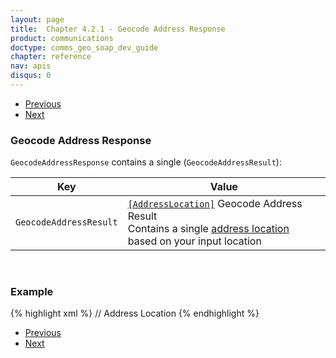 ```yaml
---
layout: page
title:  Chapter 4.2.1 - Geocode Address Response
product: communications
doctype: comms_geo_soap_dev_guide
chapter: reference
nav: apis
disqus: 0
---
```


<ul class="pager">
  <li class="previous"><a href="/communications/dev-guide_geo_soap/reference/get-server-time"><i class="glyphicon glyphicon-chevron-left"></i>Previous</a></li>
  <li class="next"><a href="/communications/dev-guide_geo_soap/reference/geocode-all-matches-response/">Next<i class="glyphicon glyphicon-chevron-right"></i></a></li>
</ul>

<h3>Geocode Address Response</h3>

<code>GeocodeAddressResponse</code> contains a single (<code>GeocodeAddressResult</code>):

<div class="mobile-table">
  <table class="styled-table">
    <thead>
      <tr>
        <th>Key</th>
        <th>Value</th>
      </tr>
    </thead>
    <tbody>
      <tr>
        <td><code>GeocodeAddressResult</code></td>
        <td><a class="dev-guide-link" href="/communications/dev-guide_geo_soap/reference/address-location/"><code>[AddressLocation]</code></a> Geocode Address Result
        <br/>
        Contains a single <a class="dev-guide-link" href="/communications/dev-guide_geo_soap/reference/address-location/">address location</a> based on your input location</td>
      </tr>
    </tbody>
  </table>
</div>
<br/>

<h3>Example</h3>

{% highlight xml %}
<GeocodeAddressResponse>
  <GeocodeAddressResult>
    // Address Location
  </GeocodeAddressResult>
</GeocodeAddressResponse>
{% endhighlight %}

<ul class="pager">
  <li class="previous"><a href="/communications/dev-guide_geo_soap/reference/get-server-time"><i class="glyphicon glyphicon-chevron-left"></i>Previous</a></li>
  <li class="next"><a href="/communications/dev-guide_geo_soap/reference/geocode-all-matches-response/">Next<i class="glyphicon glyphicon-chevron-right"></i></a></li>
</ul>